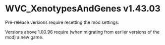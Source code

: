 # WVC_XenotypesAndGenes v1.43.03
 
Pre-release versions require resetting the mod settings.

Versions above 1.00.96 require (when migrating from earlier versions of the mod) a new game.